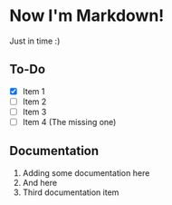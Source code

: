 # Now I'm Markdown!

Just in time :)

## To-Do
- [X] Item 1
- [ ] Item 2
- [ ] Item 3
- [ ] Item 4 (The missing one)

## Documentation

1. Adding some documentation here
2. And here
3. Third documentation item